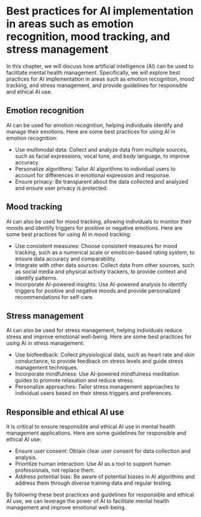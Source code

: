 Best practices for AI implementation in areas such as emotion recognition, mood tracking, and stress management
=======================================================================================================================================================================================

In this chapter, we will discuss how artificial intelligence (AI) can be used to facilitate mental health management. Specifically, we will explore best practices for AI implementation in areas such as emotion recognition, mood tracking, and stress management, and provide guidelines for responsible and ethical AI use.

Emotion recognition
-------------------

AI can be used for emotion recognition, helping individuals identify and manage their emotions. Here are some best practices for using AI in emotion recognition:

* Use multimodal data: Collect and analyze data from multiple sources, such as facial expressions, vocal tone, and body language, to improve accuracy.
* Personalize algorithms: Tailor AI algorithms to individual users to account for differences in emotional expression and response.
* Ensure privacy: Be transparent about the data collected and analyzed and ensure user privacy is protected.

Mood tracking
-------------

AI can also be used for mood tracking, allowing individuals to monitor their moods and identify triggers for positive or negative emotions. Here are some best practices for using AI in mood tracking:

* Use consistent measures: Choose consistent measures for mood tracking, such as a numerical scale or emoticon-based rating system, to ensure data accuracy and comparability.
* Integrate with other data sources: Collect data from other sources, such as social media and physical activity trackers, to provide context and identify patterns.
* Incorporate AI-powered insights: Use AI-powered analysis to identify triggers for positive and negative moods and provide personalized recommendations for self-care.

Stress management
-----------------

AI can also be used for stress management, helping individuals reduce stress and improve emotional well-being. Here are some best practices for using AI in stress management:

* Use biofeedback: Collect physiological data, such as heart rate and skin conductance, to provide feedback on stress levels and guide stress management techniques.
* Incorporate mindfulness: Use AI-powered mindfulness meditation guides to promote relaxation and reduce stress.
* Personalize approaches: Tailor stress management approaches to individual users based on their stress triggers and preferences.

Responsible and ethical AI use
------------------------------

It is critical to ensure responsible and ethical AI use in mental health management applications. Here are some guidelines for responsible and ethical AI use:

* Ensure user consent: Obtain clear user consent for data collection and analysis.
* Prioritize human interaction: Use AI as a tool to support human professionals, not replace them.
* Address potential bias: Be aware of potential biases in AI algorithms and address them through diverse training data and regular testing.

By following these best practices and guidelines for responsible and ethical AI use, we can leverage the power of AI to facilitate mental health management and improve emotional well-being.
